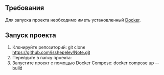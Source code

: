 ## Требования

Для запуска проекта необходимо иметь установленный [Docker](https://www.docker.com/).

## Запуск проекта

1. Клонируйте репозиторий:
  git clone https://github.com/isshepelev/Note.git
2. Перейдите в папку проекта:
3. Запустите проект с помощью Docker Compose:
   docker compose up --build
